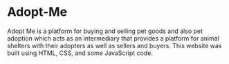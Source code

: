 # Adopt-Me

Adopt Me is a platform for buying and selling pet goods and also pet adoption which acts as an intermediary that provides a platform for animal shelters with their adopters as well as sellers and buyers. This website was built using HTML, CSS, and some JavaScript code.
